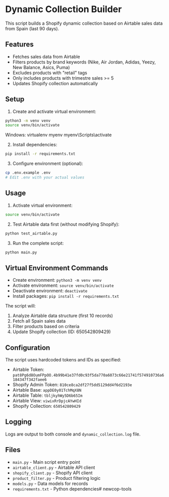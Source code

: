 # Dynamic Collection Builder

This script builds a Shopify dynamic collection based on Airtable sales data from Spain (last 90 days).

## Features

- Fetches sales data from Airtable
- Filters products by brand keywords (Nike, Air Jordan, Adidas, Yeezy, New Balance, Asics, Puma)
- Excludes products with "retail" tags
- Only includes products with trimestre sales >= 5
- Updates Shopify collection automatically

## Setup

1. Create and activate virtual environment:

```bash
python3 -m venv venv
source venv/bin/activate
```

Windows:
virtualenv myenv
myenv\Scripts\activate

2. Install dependencies:

```bash
pip install -r requirements.txt
```

3. Configure environment (optional):

```bash
cp .env.example .env
# Edit .env with your actual values
```

## Usage

1. Activate virtual environment:

```bash
source venv/bin/activate
```

2. Test Airtable data first (without modifying Shopify):

```bash
python test_airtable.py
```

3. Run the complete script:

```bash
python main.py
```

## Virtual Environment Commands

- Create environment: `python3 -m venv venv`
- Activate environment: `source venv/bin/activate`
- Deactivate environment: `deactivate`
- Install packages: `pip install -r requirements.txt`

The script will:

1. Analyze Airtable data structure (first 10 records)
2. Fetch all Spain sales data
3. Filter products based on criteria
4. Update Shopify collection (ID: 650542809429)

## Configuration

The script uses hardcoded tokens and IDs as specified:

- Airtable Token: `pat8Pg6d8OumFPpOO.4b99b41e37fd0c93f5da770a6073c66e21741f574910736a6184347f342faee6`
- Shopify Admin Token: `810ce8ca2df27f5dd5129dd4f6d2193e`
- Airtable Base: `appDE0y01TchMqX8N`
- Airtable Table: `tbljkyhWy5D6b65Im`
- Airtable View: `viwixRrDpjcAYwHId`
- Shopify Collection: `650542809429`

## Logging

Logs are output to both console and `dynamic_collection.log` file.

## Files

- `main.py` - Main script entry point
- `airtable_client.py` - Airtable API client
- `shopify_client.py` - Shopify API client
- `product_filter.py` - Product filtering logic
- `models.py` - Data models for records
- `requirements.txt` - Python dependencies# newcop-tools
